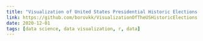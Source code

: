 ```yaml
---
title: "Visualization of United States Presidential Historic Elections - R"
link: https://github.com/borovkk/VisualizationOfTheUSHistoricElections
date: 2020-12-01
tags: [data science, data visualization, r, data]
---
```

